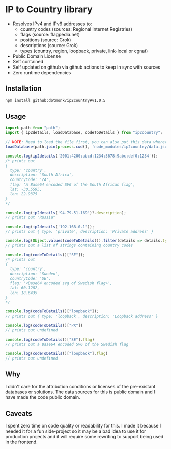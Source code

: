 # IP to Country library

- Resolves IPv4 and IPv6 addresses to:
  - country codes (sources: Regional Internet Registries)
  - flags (source: flagpedia.net)
  - positions (source: Grok)
  - descriptions (source: Grok)
  - types (country, region, loopback, private, link-local or cgnat)
- Public Domain License
- Self contained
- Self updated on github via github actions to keep in sync with sources
- Zero runtime dependencies

## Installation

```sh
npm install github:dotmonk/ip2country#v1.0.5
```

## Usage

```ts
import path from "path";
import { ip2details, loadDatabase, codeToDetails } from "ip2country";

// NOTE: Need to load the file first, you can also put this data wherever it is convienient
loadDatabase(path.join(process.cwd(), 'node_modules/ip2country/data.json.gz'));

console.log(ip2details('2001:4200:abcd:1234:5678:9abc:def0:1234'));
/* prints out
{
  type: 'country',
  description: 'South Africa',
  countryCode: 'ZA',
  flag: 'A Base64 encoded SVG of the South African flag',
  lat: -30.5595,
  lon: 22.9375
}
*/

console.log(ip2details('94.79.51.169')?.description);
// prints out "Russia"

console.log(ip2details('192.168.0.1'));
// prints out { type: 'private', description: 'Private address' }

console.log(Object.values(codeToDetails()).filter(details => details.type === "country").map(details => details.countryCode));
// prints out a list of strings containing country codes

console.log(codeToDetails()["SE"]);
/* prints out
{
  type: 'country',
  description: 'Sweden',
  countryCode: 'SE',
  flag: '<Base64 encoded svg of Swedish flag>',
  lat: 60.1282,
  lon: 18.6435
}
*/

console.log(codeToDetails()["loopback"]);
// prints out { type: 'loopback', description: 'Loopback address' }

console.log(codeToDetails()["PX"])
// prints out undefined

console.log(codeToDetails()["SE"].flag)
// prints out a Base64 encoded SVG of the Swedish flag

console.log(codeToDetails()["loopback"].flag)
// prints out undefined
```

## Why
I didn't care for the attribution conditions or licenses of the pre-existant databases or solutions.
The data sources for this is public domain and I have made the code public domain.

## Caveats
I spent zero time on code quality or readability for this. I made it because I needed it for a
fun side-project so it may be a bad idea to use it for production projects and it will require
some rewriting to support being used in the frontend.

